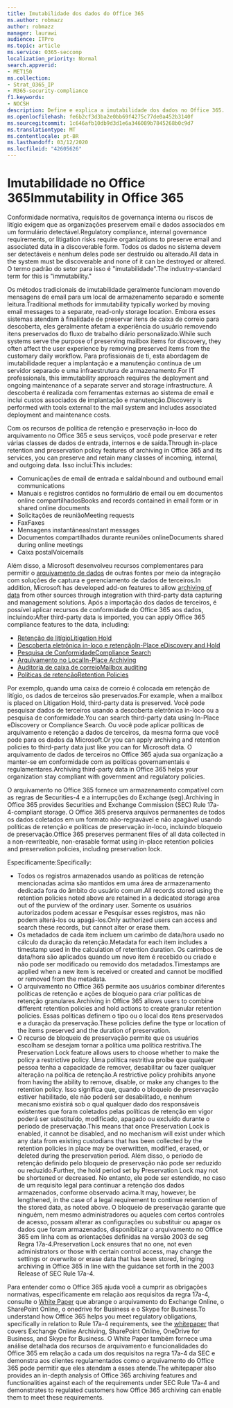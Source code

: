 ```yaml
---
title: Imutabilidade dos dados do Office 365
ms.author: robmazz
author: robmazz
manager: laurawi
audience: ITPro
ms.topic: article
ms.service: O365-seccomp
localization_priority: Normal
search.appverid:
- MET150
ms.collection:
- Strat_O365_IP
- M365-security-compliance
f1.keywords:
- NOCSH
description: Define e explica a imutabilidade dos dados no Office 365.
ms.openlocfilehash: fe6b2cf3d3ba2e0bb69f4275c77de0a452b3140f
ms.sourcegitcommit: 1c646afb10db9d3d1e6a346089b7845268b0c9d7
ms.translationtype: MT
ms.contentlocale: pt-BR
ms.lasthandoff: 03/12/2020
ms.locfileid: "42605626"
---
```

# <a name="immutability-in-office-365"></a><span data-ttu-id="6eee5-103">Imutabilidade no Office 365</span><span class="sxs-lookup"><span data-stu-id="6eee5-103">Immutability in Office 365</span></span>

<span data-ttu-id="6eee5-104">Conformidade normativa, requisitos de governança interna ou riscos de litígio exigem que as organizações preservem email e dados associados em um formulário detectável.</span><span class="sxs-lookup"><span data-stu-id="6eee5-104">Regulatory compliance, internal governance requirements, or litigation risks require organizations to preserve email and associated data in a discoverable form.</span></span> <span data-ttu-id="6eee5-105">Todos os dados no sistema devem ser detectáveis e nenhum deles pode ser destruído ou alterado.</span><span class="sxs-lookup"><span data-stu-id="6eee5-105">All data in the system must be discoverable and none of it can be destroyed or altered.</span></span> <span data-ttu-id="6eee5-106">O termo padrão do setor para isso é "imutabilidade".</span><span class="sxs-lookup"><span data-stu-id="6eee5-106">The industry-standard term for this is "immutability."</span></span>

<span data-ttu-id="6eee5-107">Os métodos tradicionais de imutabilidade geralmente funcionam movendo mensagens de email para um local de armazenamento separado e somente leitura.</span><span class="sxs-lookup"><span data-stu-id="6eee5-107">Traditional methods for immutability typically worked by moving email messages to a separate, read-only storage location.</span></span> <span data-ttu-id="6eee5-108">Embora esses sistemas atendam à finalidade de preservar itens de caixa de correio para descoberta, eles geralmente afetam a experiência do usuário removendo itens preservados do fluxo de trabalho diário personalizado.</span><span class="sxs-lookup"><span data-stu-id="6eee5-108">While such systems serve the purpose of preserving mailbox items for discovery, they often affect the user experience by removing preserved items from the customary daily workflow.</span></span> <span data-ttu-id="6eee5-109">Para profissionais de ti, esta abordagem de imutabilidade requer a implantação e a manutenção contínua de um servidor separado e uma infraestrutura de armazenamento.</span><span class="sxs-lookup"><span data-stu-id="6eee5-109">For IT professionals, this immutability approach requires the deployment and ongoing maintenance of a separate server and storage infrastructure.</span></span> <span data-ttu-id="6eee5-110">A descoberta é realizada com ferramentas externas ao sistema de email e inclui custos associados de implantação e manutenção.</span><span class="sxs-lookup"><span data-stu-id="6eee5-110">Discovery is performed with tools external to the mail system and includes associated deployment and maintenance costs.</span></span>

<span data-ttu-id="6eee5-111">Com os recursos de política de retenção e preservação in-loco do arquivamento no Office 365 e seus serviços, você pode preservar e reter várias classes de dados de entrada, internos e de saída.</span><span class="sxs-lookup"><span data-stu-id="6eee5-111">Through in-place retention and preservation policy features of archiving in Office 365 and its services, you can preserve and retain many classes of incoming, internal, and outgoing data.</span></span> <span data-ttu-id="6eee5-112">Isso inclui:</span><span class="sxs-lookup"><span data-stu-id="6eee5-112">This includes:</span></span>

- <span data-ttu-id="6eee5-113">Comunicações de email de entrada e saída</span><span class="sxs-lookup"><span data-stu-id="6eee5-113">Inbound and outbound email communications</span></span>
- <span data-ttu-id="6eee5-114">Manuais e registros contidos no formulário de email ou em documentos online compartilhados</span><span class="sxs-lookup"><span data-stu-id="6eee5-114">Books and records contained in email form or in shared online documents</span></span>
- <span data-ttu-id="6eee5-115">Solicitações de reunião</span><span class="sxs-lookup"><span data-stu-id="6eee5-115">Meeting requests</span></span>
- <span data-ttu-id="6eee5-116">Fax</span><span class="sxs-lookup"><span data-stu-id="6eee5-116">Faxes</span></span>
- <span data-ttu-id="6eee5-117">Mensagens instantâneas</span><span class="sxs-lookup"><span data-stu-id="6eee5-117">Instant messages</span></span>
- <span data-ttu-id="6eee5-118">Documentos compartilhados durante reuniões online</span><span class="sxs-lookup"><span data-stu-id="6eee5-118">Documents shared during online meetings</span></span>
- <span data-ttu-id="6eee5-119">Caixa postal</span><span class="sxs-lookup"><span data-stu-id="6eee5-119">Voicemails</span></span>

<span data-ttu-id="6eee5-120">Além disso, a Microsoft desenvolveu recursos complementares para permitir o [arquivamento de dados](https://support.office.com/article/Archiving-third-party-data-in-Office-365-0ce338d5-3666-4a18-86ab-c6910ff408cc) de outras fontes por meio da integração com soluções de captura e gerenciamento de dados de terceiros.</span><span class="sxs-lookup"><span data-stu-id="6eee5-120">In addition, Microsoft has developed add-on features to allow [archiving of data](https://support.office.com/article/Archiving-third-party-data-in-Office-365-0ce338d5-3666-4a18-86ab-c6910ff408cc) from other sources through integration with third-party data capturing and management solutions.</span></span> <span data-ttu-id="6eee5-121">Após a importação dos dados de terceiros, é possível aplicar recursos de conformidade do Office 365 aos dados, incluindo:</span><span class="sxs-lookup"><span data-stu-id="6eee5-121">After third-party data is imported, you can apply Office 365 compliance features to the data, including:</span></span>

- [<span data-ttu-id="6eee5-122">Retenção de litígio</span><span class="sxs-lookup"><span data-stu-id="6eee5-122">Litigation Hold</span></span>](https://docs.microsoft.com/microsoft-365/compliance/create-a-litigation-hold)
- [<span data-ttu-id="6eee5-123">Descoberta eletrônica in-loco e retenção</span><span class="sxs-lookup"><span data-stu-id="6eee5-123">In-Place eDiscovery and Hold</span></span>](https://docs.microsoft.com/microsoft-365/compliance/manage-legal-investigations)
- [<span data-ttu-id="6eee5-124">Pesquisa de Conformidade</span><span class="sxs-lookup"><span data-stu-id="6eee5-124">Compliance Search</span></span>](https://docs.microsoft.com/microsoft-365/compliance/search-for-content)
- [<span data-ttu-id="6eee5-125">Arquivamento no Local</span><span class="sxs-lookup"><span data-stu-id="6eee5-125">In-Place Archiving</span></span>](https://docs.microsoft.com/microsoft-365/compliance/enable-archive-mailboxes)
- [<span data-ttu-id="6eee5-126">Auditoria de caixa de correio</span><span class="sxs-lookup"><span data-stu-id="6eee5-126">Mailbox auditing</span></span>](https://docs.microsoft.com/microsoft-365/compliance/enable-mailbox-auditing)
- [<span data-ttu-id="6eee5-127">Políticas de retenção</span><span class="sxs-lookup"><span data-stu-id="6eee5-127">Retention Policies</span></span>](https://docs.microsoft.com/microsoft-365/compliance/retention-policies)

<span data-ttu-id="6eee5-128">Por exemplo, quando uma caixa de correio é colocada em retenção de litígio, os dados de terceiros são preservados.</span><span class="sxs-lookup"><span data-stu-id="6eee5-128">For example, when a mailbox is placed on Litigation Hold, third-party data is preserved.</span></span> <span data-ttu-id="6eee5-129">Você pode pesquisar dados de terceiros usando a descoberta eletrônica in-loco ou a pesquisa de conformidade.</span><span class="sxs-lookup"><span data-stu-id="6eee5-129">You can search third-party data using In-Place eDiscovery or Compliance Search.</span></span> <span data-ttu-id="6eee5-130">Ou você pode aplicar políticas de arquivamento e retenção a dados de terceiros, da mesma forma que você pode para os dados da Microsoft.</span><span class="sxs-lookup"><span data-stu-id="6eee5-130">Or you can apply archiving and retention policies to third-party data just like you can for Microsoft data.</span></span> <span data-ttu-id="6eee5-131">O arquivamento de dados de terceiros no Office 365 ajuda sua organização a manter-se em conformidade com as políticas governamentais e regulamentares.</span><span class="sxs-lookup"><span data-stu-id="6eee5-131">Archiving third-party data in Office 365 helps your organization stay compliant with government and regulatory policies.</span></span>

<span data-ttu-id="6eee5-132">O arquivamento no Office 365 fornece um armazenamento compatível com as regras de Securities-4 e a interrupções do Exchange (seg).</span><span class="sxs-lookup"><span data-stu-id="6eee5-132">Archiving in Office 365 provides Securities and Exchange Commission (SEC) Rule 17a-4-compliant storage.</span></span> <span data-ttu-id="6eee5-133">O Office 365 preserva arquivos permanentes de todos os dados coletados em um formato não-regravável e não apagável usando políticas de retenção e políticas de preservação in-loco, incluindo bloqueio de preservação.</span><span class="sxs-lookup"><span data-stu-id="6eee5-133">Office 365 preserves permanent files of all data collected in a non-rewriteable, non-erasable format using in-place retention policies and preservation policies, including preservation lock.</span></span>

<span data-ttu-id="6eee5-134">Especificamente:</span><span class="sxs-lookup"><span data-stu-id="6eee5-134">Specifically:</span></span>

- <span data-ttu-id="6eee5-135">Todos os registros armazenados usando as políticas de retenção mencionadas acima são mantidos em uma área de armazenamento dedicada fora do âmbito do usuário comum.</span><span class="sxs-lookup"><span data-stu-id="6eee5-135">All records stored using the retention policies noted above are retained in a dedicated storage area out of the purview of the ordinary user.</span></span> <span data-ttu-id="6eee5-136">Somente os usuários autorizados podem acessar e Pesquisar esses registros, mas não podem alterá-los ou apagá-los.</span><span class="sxs-lookup"><span data-stu-id="6eee5-136">Only authorized users can access and search these records, but cannot alter or erase them.</span></span>
- <span data-ttu-id="6eee5-137">Os metadados de cada item incluem um carimbo de data/hora usado no cálculo da duração da retenção.</span><span class="sxs-lookup"><span data-stu-id="6eee5-137">Metadata for each item includes a timestamp used in the calculation of retention duration.</span></span> <span data-ttu-id="6eee5-138">Os carimbos de data/hora são aplicados quando um novo item é recebido ou criado e não pode ser modificado ou removido dos metadados.</span><span class="sxs-lookup"><span data-stu-id="6eee5-138">Timestamps are applied when a new item is received or created and cannot be modified or removed from the metadata.</span></span>
- <span data-ttu-id="6eee5-139">O arquivamento no Office 365 permite aos usuários combinar diferentes políticas de retenção e ações de bloqueio para criar políticas de retenção granulares.</span><span class="sxs-lookup"><span data-stu-id="6eee5-139">Archiving in Office 365 allows users to combine different retention policies and hold actions to create granular retention policies.</span></span> <span data-ttu-id="6eee5-140">Essas políticas definem o tipo ou o local dos itens preservados e a duração da preservação.</span><span class="sxs-lookup"><span data-stu-id="6eee5-140">These policies define the type or location of the items preserved and the duration of preservation.</span></span>
- <span data-ttu-id="6eee5-141">O recurso de bloqueio de preservação permite que os usuários escolham se desejam tornar a política uma política restritiva.</span><span class="sxs-lookup"><span data-stu-id="6eee5-141">The Preservation Lock feature allows users to choose whether to make the policy a restrictive policy.</span></span> <span data-ttu-id="6eee5-142">Uma política restritiva proíbe que qualquer pessoa tenha a capacidade de remover, desabilitar ou fazer qualquer alteração na política de retenção.</span><span class="sxs-lookup"><span data-stu-id="6eee5-142">A restrictive policy prohibits anyone from having the ability to remove, disable, or make any changes to the retention policy.</span></span> <span data-ttu-id="6eee5-143">Isso significa que, quando o bloqueio de preservação estiver habilitado, ele não poderá ser desabilitado, e nenhum mecanismo existirá sob o qual qualquer dado dos responsáveis existentes que foram coletados pelas políticas de retenção em vigor poderá ser substituído, modificado, apagado ou excluído durante o período de preservação.</span><span class="sxs-lookup"><span data-stu-id="6eee5-143">This means that once Preservation Lock is enabled, it cannot be disabled, and no mechanism will exist under which any data from existing custodians that has been collected by the retention policies in place may be overwritten, modified, erased, or deleted during the preservation period.</span></span> <span data-ttu-id="6eee5-144">Além disso, o período de retenção definido pelo bloqueio de preservação não pode ser reduzido ou reduzido.</span><span class="sxs-lookup"><span data-stu-id="6eee5-144">Further, the hold period set by Preservation Lock may not be shortened or decreased.</span></span> <span data-ttu-id="6eee5-145">No entanto, ele pode ser estendido, no caso de um requisito legal para continuar a retenção dos dados armazenados, conforme observado acima.</span><span class="sxs-lookup"><span data-stu-id="6eee5-145">It may, however, be lengthened, in the case of a legal requirement to continue retention of the stored data, as noted above.</span></span> <span data-ttu-id="6eee5-146">O bloqueio de preservação garante que ninguém, nem mesmo administradores ou aqueles com certos controles de acesso, possam alterar as configurações ou substituir ou apagar os dados que foram armazenados, disponibilizar o arquivamento no Office 365 em linha com as orientações definidas na versão 2003 de seg Regra 17a-4.</span><span class="sxs-lookup"><span data-stu-id="6eee5-146">Preservation Lock ensures that no one, not even administrators or those with certain control access, may change the settings or overwrite or erase data that has been stored, bringing archiving in Office 365 in line with the guidance set forth in the 2003 Release of SEC Rule 17a-4.</span></span>

<span data-ttu-id="6eee5-147">Para entender como o Office 365 ajuda você a cumprir as obrigações normativas, especificamente em relação aos requisitos da regra 17a-4, consulte o [White Paper](https://www.microsoft.com/microsoft-365/blog/wp-content/uploads/2015/11/Microsoft-EOA-White-Paper.pdf) que abrange o arquivamento do Exchange Online, o SharePoint Online, o onedrive for Business e o Skype for Business.</span><span class="sxs-lookup"><span data-stu-id="6eee5-147">To understand how Office 365 helps you meet regulatory obligations, specifically in relation to Rule 17a-4 requirements, see the [whitepaper](https://www.microsoft.com/microsoft-365/blog/wp-content/uploads/2015/11/Microsoft-EOA-White-Paper.pdf) that covers Exchange Online Archiving, SharePoint Online, OneDrive for Business, and Skype for Business.</span></span> <span data-ttu-id="6eee5-148">O White Paper também fornece uma análise detalhada dos recursos de arquivamento e funcionalidades do Office 365 em relação a cada um dos requisitos na regra 17a-4 da SEC e demonstra aos clientes regulamentados como o arquivamento do Office 365 pode permitir que eles atendam a esses atende.</span><span class="sxs-lookup"><span data-stu-id="6eee5-148">The whitepaper also provides an in-depth analysis of Office 365 archiving features and functionalities against each of the requirements under SEC Rule 17a-4 and demonstrates to regulated customers how Office 365 archiving can enable them to meet these requirements.</span></span>
